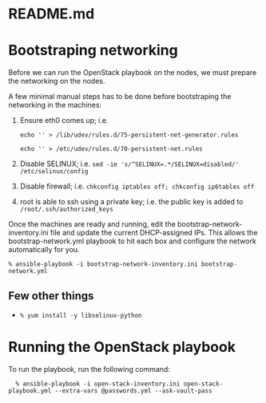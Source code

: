 # README.md #

# Bootstraping networking #

Before we can run the OpenStack playbook on the nodes, we must prepare the networking on the nodes.

A few minimal manual steps has to be done before bootstraping the networking in the machines:

1. Ensure eth0 comes up; i.e.

    `echo '' > /lib/udev/rules.d/75-persistent-net-generator.rules`
    
    `echo '' > /etc/udev/rules.d/70-persistent-net.rules`

1. Disable SELINUX; i.e. `sed -ie 's/^SELINUX=.*/SELINUX=disabled/' /etc/selinux/config`
1. Disable firewall; i.e. `chkconfig iptables off; chkconfig ip6tables off`
1. root is able to ssh using a private key; i.e. the public key is added to `/root/.ssh/authorized_keys`

Once the machines are ready and running, edit the bootstrap-network-inventory.ini file and update the current DHCP-assigned IPs. This allows the bootstrap-network.yml playbook to hit each box and configure the network automatically for you.

`% ansible-playbook -i bootstrap-network-inventory.ini bootstrap-network.yml`

## Few other things ##

* `% yum install -y libselinux-python`

# Running the OpenStack playbook #

To run the playbook, run the following command:
```
  % ansible-playbook -i open-stack-inventory.ini open-stack-playbook.yml --extra-vars @passwords.yml --ask-vault-pass
```
